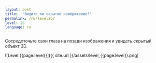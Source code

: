 ```yaml
---
layout: post
title:  "Видите ли скрытое изображение?"
permalink: /ru/level26/
level: 26
language: ru
---
```

Сосредоточьте свои глаза на позади изображения и увидеть скрытый объект 3D.

![Level {{page.level}}]({{ site.url }}/assets/level_{{page.level}}.png)
